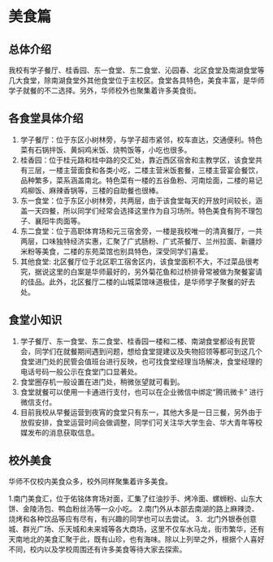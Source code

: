 # 美食篇

## 总体介绍

我校有学子餐厅、桂香园、东一食堂、东二食堂、沁园春、北区食堂及南湖食堂等几大食堂，除南湖食堂外其他食堂位于主校区。食堂各具特色，美食丰富，是华师学子就餐的不二选择。另外，华师校外也聚集着许多美食街。

## 各食堂具体介绍

1. 学子餐厅：位于东区小树林旁，与学子超市紧邻，校车直达，交通便利。特色菜有石锅拌饭、黄焖鸡米饭、烧鸭饭等，小吃也很多。
2. 桂香园：位于桂元路和桂中路的交汇处，靠近西区宿舍和主教学区，该食堂共有三层，一楼主营面食和各类小吃，二楼主营米饭套餐，三楼主营宴会餐饮，品种繁多，菜系涵盖南北。特色菜有一楼的五谷鱼粉、河南烩面，二楼的易记鸡柳饭、麻辣香锅等，三楼的自助餐也很棒。
3. 东一食堂：位于东区小树林旁，共两层，由于该食堂每天的开放时间较长，涵盖一天四餐，所以同学们经常会选择这里作为自习场所。特色美食有狗不理包子、襄阳牛肉面等。
4. 东二食堂：位于高职体育场和元三宿舍旁，一楼是我校唯一的清真餐厅，一共两层，口味独特经济实惠，汇聚了广式肠粉、广式茶餐厅、兰州拉面、新疆炒米粉等美食，二楼的东苑菜馆也别具特色，深受同学们喜爱。
5. 其他食堂: 北区餐厅位于北区职工宿舍区内，该食堂面积不大，不过菜品很考究，据说这里的白案是华师最好的，另外菊花鱼和过桥排骨常被做为聚餐宴请的佳品。此外，北区餐厅二楼的山城菜馆味道极佳，是华师学子聚餐的好去处。

## 食堂小知识

1. 学子餐厅、东一食堂、东二食堂、桂香园一楼和二楼、南湖食堂都设有民管会，同学们在就餐期间遇到问题，想给食堂提建议及失物招领等都可到这几个食堂进门处的民管会值班台进行反映，也可找食堂经理当场解决，食堂经理的电话号码一般公示在食堂门口显著处。
2. 食堂圈存机一般设置在进门处，稍微张望就可看到。
3. 食堂就餐可以使用一卡通进行支付，也可以在企业微信中绑定“腾讯微卡” 进行微信支付。
4. 目前我校从早餐运营到夜宵的食堂只有东一，其他大多是一日三餐，另外由于放假安排，食堂运营时间会做调整，同学们可关注华大学生会、华大青年等校媒发布的消息获取信息。

## 校外美食

华师不仅校内美食众多，校外同样聚集着许多美食。

1.南门美食汇，位于佑铭体育场对面，汇集了红油抄手、烤冷面、螺蛳粉、山东大饼、金陵汤包、鸭血粉丝汤等一众小吃。
2.南门外从本部去南湖的路上麻辣烫、烧烤和各种饮品等应有尽有，有兴趣的同学也可以去尝试。
3．北门外银泰创意城、群光广场、乐天城和未来城等各大商场，这里不仅车水马龙，街市繁华，还有天南地北的美食汇聚于此，既有山珍，也有海味。除以上列举之外，根据个人喜好不同，校内以及学校周围还有许多美食等待大家去探索。